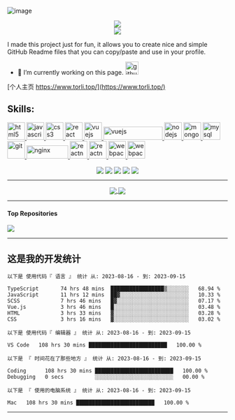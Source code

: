 ![image](https://user-images.githubusercontent.com/26141443/165725889-9457cc81-c788-4d32-a27c-2e1906d3ccc9.png)

<div align="center">
  <image align="center" src="https://readme-typing-svg.herokuapp.com?color=522FF7&lines=Welcome+to+my+GitHub+homepage" />
</div>
<div align="center">
  <image align="center" src="https://readme-typing-svg.herokuapp.com?color=522FF7&lines=%E6%AC%A2%E8%BF%8E%E6%9D%A5%E5%88%B0%E6%88%91%E7%9A%84+github+%E4%B8%BB%E9%A1%B5" />
</div>

I made this project just for fun, 
it allows you to create nice and simple GitHub Readme files that you can copy/paste and use in your profile.

 - 🔭 I’m currently working on this page.   <a href="https://github.com/JamesLi-dev"><img src='https://cdn.jsdelivr.net/npm/simple-icons@3.0.1/icons/github.svg' alt='github' height='30'></a>
 
 [个人主页 https://www.torli.top/](https://www.torli.top/)

<!-- REACT / VUE / JS / HTML / CSS / NodeJS -->

## Skills: 
<div align="left">
  <a title="HTML" href="https://www.w3.org/html/" target="_blank"> <img src="https://camo.githubusercontent.com/da7acacadecf91d6dc02efcd2be086bb6d78ddff19a1b7a0ab2755a6fda8b1e9/68747470733a2f2f63646e2e6a7364656c6976722e6e65742f67682f64657669636f6e732f64657669636f6e2f69636f6e732f68746d6c352f68746d6c352d6f726967696e616c2e737667" alt="html5" width="40" height="40"/> </a> 
  <a title="JS" href="https://developer.mozilla.org/en-US/docs/Web/JavaScript" target="_blank"> <img src="https://camo.githubusercontent.com/442c452cb73752bb1914ce03fce2017056d651a2099696b8594ddf5ccc74825e/68747470733a2f2f63646e2e6a7364656c6976722e6e65742f67682f64657669636f6e732f64657669636f6e2f69636f6e732f6a6176617363726970742f6a6176617363726970742d6f726967696e616c2e737667" alt="javascript" width="40" height="40"/> </a> 
  <a title="CSS" href="https://www.w3schools.com/css/" target="_blank"> <img src="https://camo.githubusercontent.com/2e496d4bfc6f753ddca87b521ce95c88219f77800212ffa6d4401ad368c82170/68747470733a2f2f63646e2e6a7364656c6976722e6e65742f67682f64657669636f6e732f64657669636f6e2f69636f6e732f637373332f637373332d6f726967696e616c2e737667" alt="css3" width="40" height="40"/> </a> 
  <a title="React" href="https://reactjs.org/" target="_blank"> <img src="https://camo.githubusercontent.com/27d0b117da00485c56d69aef0fa310a3f8a07abecc8aa15fa38c8b78526c60ac/68747470733a2f2f63646e2e6a7364656c6976722e6e65742f67682f64657669636f6e732f64657669636f6e2f69636f6e732f72656163742f72656163742d6f726967696e616c2e737667" alt="react" width="40" height="40"/> </a> 
  <a title="VUE" href="https://vuejs.org/" target="_blank"> <img src="https://cn.vuejs.org/images/logo.svg" alt="vuejs" width="40" height="40"/> 
   <a title="uni-app" href="https://uniapp.dcloud.io/" target="_blank"> <img src="https://vkceyugu.cdn.bspapp.com/VKCEYUGU-f184e7c3-1912-41b2-b81f-435d1b37c7b4/1ae87107-2943-4ba6-be2b-390ca27c6260.png" alt="vuejs" width="135" height="30"/> 
  <a title="NodeJS" href="https://nodejs.org" target="_blank"> <img src="https://camo.githubusercontent.com/900baefb89e187c8b32cdbb3b440d1502fe8f30a1a335cc5dc5868af0142f8b1/68747470733a2f2f63646e2e6a7364656c6976722e6e65742f67682f64657669636f6e732f64657669636f6e2f69636f6e732f6e6f64656a732f6e6f64656a732d6f726967696e616c2e737667" alt="nodejs" width="40" height="40"/> </a> 
  <a title="MongoDB" href="https://www.mongodb.com/" target="_blank"> <img src="https://camo.githubusercontent.com/9ebde7ca22ab3f3b4bf92d2743804ab9e581e413a16cdf3626c2092e69967d80/68747470733a2f2f63646e2e6a7364656c6976722e6e65742f67682f64657669636f6e732f64657669636f6e2f69636f6e732f6d6f6e676f64622f6d6f6e676f64622d6f726967696e616c2e737667" alt="mongodb" width="40" height="40"/> </a> 
  <a title="Mysql" href="https://www.mysql.com/" target="_blank"> <img src="https://camo.githubusercontent.com/2582ec2237a3a1fbd34e9b57332b72be27a7facb32abe7c2335e5f86e5f457a8/68747470733a2f2f63646e2e6a7364656c6976722e6e65742f67682f64657669636f6e732f64657669636f6e2f69636f6e732f6d7973716c2f6d7973716c2d6f726967696e616c2e737667" alt="mysql" width="40" height="40"/> </a> 
  <a title="GIT" href="https://git-scm.com/" target="_blank"> <img src="https://www.vectorlogo.zone/logos/git-scm/git-scm-icon.svg" alt="git" width="40" height="40"/> </a> 
  <a title="Nginx" href="https://www.nginx.com" target="_blank"> <img src="http://nginx.org/nginx.png" alt="nginx" width="95" height="30"/> </a> 
  <a title="ReactNative" href="https://reactnative.dev/" target="_blank"> <img src="https://reactnative.dev/img/header_logo.svg" alt="reactnative" width="40" height="40"/> </a>  </a>
    <a title="Redis" href="https://redis.io/" target="_blank"> <img src="https://imgsa.baidu.com/forum/pic/item/7af40ad162d9f2d390ed4c4babec8a136227cc92.jpg" alt="reactnative" width="40" height="40"/> </a>  </a>
  <a title="Webpack" href="https://webpack.js.org" target="_blank"> <img src="https://avatars.githubusercontent.com/u/2105791?s=200&v=4" alt="webpack" width="40" height="40"/> </a>
  <a title="Vite" href="https://vitejs.cn/" target="_blank"> <img src="https://vitejs.cn/logo.svg" alt="webpack" width="40" height="40"/> </a> </p>
</div>  

<!-- <a title="Docker" href="https://www.docker.com/" target="_blank"> <img src="https://raw.githubusercontent.com/devicons/devicon/master/icons/docker/docker-original-wordmark.svg" alt="docker" width="40" height="40"/> </a> 
  <a title="flutter" href="https://flutter.dev" target="_blank"> <img src="https://www.vectorlogo.zone/logos/flutterio/flutterio-icon.svg" alt="flutter" width="40" height="40"/> </a>  -->


<div align="center">

  <!-- 访问人数 --><img align="center" src="https://badges.pufler.dev/visits/JamesLi-dev/JamesLi-dev" />
  <!-- 项目数 --><img align="center" src="https://badges.pufler.dev/repos/JamesLi-dev" />
  <!-- 更新时间 --><img align="center" src="https://badges.pufler.dev/updated/JamesLi-dev/JamesLi-dev" />
  <!-- 创建时间 --><img align="center" src="https://badges.pufler.dev/created/JamesLi-dev/JamesLi-dev" />
  <!-- github年份 --><img align="center" src="https://badges.pufler.dev/years/JamesLi-dev" />
</div>

--------

<!-- github 状态 -->
<div align="center" margin-bottom="5px">
  <a href="https://github.com/JamesLi-dev/JamesLi-dev">
    <img align="center" src="https://github-readme-streak-stats.herokuapp.com/?user=JamesLi-dev" />
  </a> 
  <a href="https://github.com/JamesLi-dev/JamesLi-dev">
    <img align="center" src="https://github-readme-stats.vercel.app/api?username=JamesLi-dev&show_icons=true&theme=buefy" />
  </a>
</div>

<!-- github 使用语言比例 -->
<!-- <div align="center">
  <a href="https://github.com/JamesLi-dev/JamesLi-dev">
    <img align="center" src="https://github-readme-stats.vercel.app/api/top-langs/?username=JamesLi-dev&exclude_repo=JamesLi-dev&layout=compact&theme=buefy" />
  </a>
</div> -->

-------

<!-- ![GitHub metrics](https://metrics.lecoq.io/JamesLi-dev)   -->

#### Top Repositories


<a href="https://github.com/JamesLi-dev/Knowledge-Map">
  <img align="center" src="https://github-readme-stats.vercel.app/api/pin/?username=JamesLi-dev&repo=Knowledge-Map&theme=buefy" />
</a>

-------

## 这是我的开发统计

<!--START_SECTION:waka-->

```text
以下是 使用代码『 语言 』 统计 从: 2023-08-16 - 到: 2023-09-15

TypeScript       74 hrs 48 mins  █████████████████▒░░░░░░░   68.94 %
JavaScript       11 hrs 12 mins  ██▓░░░░░░░░░░░░░░░░░░░░░░   10.33 %
SCSS             7 hrs 46 mins   █▓░░░░░░░░░░░░░░░░░░░░░░░   07.17 %
Vue.js           3 hrs 46 mins   █░░░░░░░░░░░░░░░░░░░░░░░░   03.48 %
HTML             3 hrs 33 mins   ▓░░░░░░░░░░░░░░░░░░░░░░░░   03.28 %
CSS              3 hrs 16 mins   ▓░░░░░░░░░░░░░░░░░░░░░░░░   03.02 %
```

```text
以下是 使用代码『 编辑器 』 统计 从: 2023-08-16 - 到: 2023-09-15

VS Code   108 hrs 30 mins █████████████████████████   100.00 %
```

```text
以下是 『 时间花在了那些地方 』 统计 从: 2023-08-16 - 到: 2023-09-15

Coding      108 hrs 30 mins █████████████████████████   100.00 %
Debugging   0 secs          ░░░░░░░░░░░░░░░░░░░░░░░░░   00.00 %
```

```text
以下是 『 使用的电脑系统 』 统计 从: 2023-08-16 - 到: 2023-09-15

Mac   108 hrs 30 mins █████████████████████████   100.00 %
```

<!--END_SECTION:waka-->

-------

<!-- Todo -->

<!--START_SECTION:activity-->
<!--END_SECTION:activity-->
